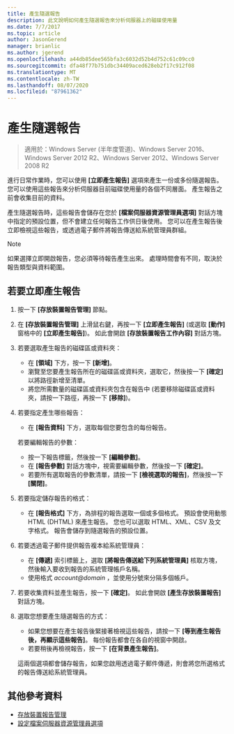 ```yaml
---
title: 產生隨選報告
description: 此文說明如何產生隨選報告來分析伺服器上的磁碟使用量
ms.date: 7/7/2017
ms.topic: article
author: JasonGerend
manager: brianlic
ms.author: jgerend
ms.openlocfilehash: a44db85dee565bfa3c6032d52b4d752c61c09cc0
ms.sourcegitcommit: dfa48f77b751dbc34409aced628eb2f17c912f08
ms.translationtype: MT
ms.contentlocale: zh-TW
ms.lasthandoff: 08/07/2020
ms.locfileid: "87961362"
---
```

# <a name="generate-reports-on-demand"></a>產生隨選報告

> 適用於：Windows Server (半年度管道)、Windows Server 2016、Windows Server 2012 R2、Windows Server 2012、Windows Server 2008 R2

進行日常作業時，您可以使用 **\[立即產生報告\]** 選項來產生一份或多份隨選報告。 您可以使用這些報告來分析伺服器目前磁碟使用量的各個不同層面。 產生報告之前會收集目前的資料。

產生隨選報告時，這些報告會儲存在您於 **\[檔案伺服器資源管理員選項\]** 對話方塊中指定的預設位置，但不會建立任何報告工作供日後使用。 您可以在產生報告後立即檢視這些報告，或透過電子郵件將報告傳送給系統管理員群組。

> [!Note]
> 如果選擇立即開啟報告，您必須等待報告產生出來。 處理時間會有不同，取決於報告類型與資料範圍。

## <a name="to-generate-reports-immediately"></a>若要立即產生報告

1. 按一下 **\[存放裝置報告管理\]** 節點。

2. 在 **\[存放裝置報告管理\]** 上滑鼠右鍵，再按一下 **\[立即產生報告\]** (或選取 **\[動作\]** 窗格中的 **\[立即產生報告\]**)。 如此會開啟 **\[存放裝置報告工作內容\]** 對話方塊。

3. 若要選取產生報告的磁碟區或資料夾：

   -   在 **\[領域\]** 下方，按一下 **\[新增\]**。
   -   瀏覽至您要產生報告所在的磁碟區或資料夾，選取它，然後按一下 **\[確定\]** 以將路徑新增至清單。
   -   將您所需數量的磁碟區或資料夾包含在報告中 (若要移除磁碟區或資料夾，請按一下路徑，再按一下 **\[移除\]**)。

4. 若要指定產生哪些報告：

    -   在 **\[報告資料\]** 下方，選取每個您要包含的每份報告。

   若要編輯報告的參數：

   -   按一下報告標籤，然後按一下 **\[編輯參數\]**。
   -   在 **\[報告參數\]** 對話方塊中，視需要編輯參數，然後按一下 **\[確定\]**。
   -  若要所有選取報告的參數清單，請按一下 **\[檢視選取的報告\]**，然後按一下 **\[關閉\]**。

5. 若要指定儲存報告的格式：

   -  在 **\[報告格式\]** 下方，為排程的報告選取一個或多個格式。 預設會使用動態 HTML (DHTML) 來產生報告。 您也可以選取 HTML、XML、CSV 及文字格式。 報告會儲存到隨選報告的預設位置。

6. 若要透過電子郵件提供報告複本給系統管理員：

   - 在 **\[傳遞\]** 索引標籤上，選取 **\[將報告傳送給下列系統管理員\]** 核取方塊，然後輸入要收到報告的系統管理帳戶名稱。
   - 使用格式 <em>account@domain</em> ，並使用分號來分隔多個帳戶。

7. 若要收集資料並產生報告，按一下 **\[確定\]**。 如此會開啟 **\[產生存放裝置報告\]** 對話方塊。

8. 選取您想要產生隨選報告的方式：

   -   如果您想要在產生報告後緊接著檢視這些報告，請按一下 **\[等到產生報告後，再顯示這些報告\]**。 每份報告都會在各自的視窗中開啟。
   -   若要稍後再檢視報告，按一下 **\[在背景產生報告\]**。

   這兩個選項都會儲存報告，如果您啟用透過電子郵件傳遞，則會將您所選格式的報告傳送給系統管理員。

## <a name="additional-references"></a>其他參考資料

-   [存放裝置報告管理](storage-reports-management.md)
-   [設定檔案伺服器資源管理員選項](setting-file-server-resource-manager-options.md)


